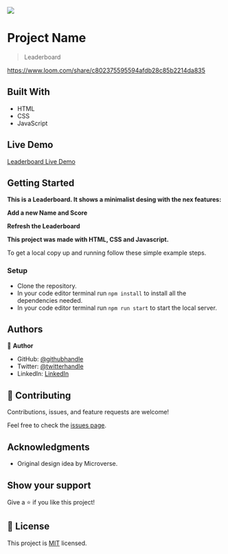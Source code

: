 ![](https://img.shields.io/badge/Microverse-blueviolet)

# Project Name

> Leaderboard

https://www.loom.com/share/c802375595594afdb28c85b2214da835

## Built With

- HTML
- CSS
- JavaScript

## Live Demo

[Leaderboard Live Demo](https://santiago220991.github.io/Leaderboard/dist/)

## Getting Started

**This is a Leaderboard. It shows a minimalist desing with the nex features:**

**Add a new Name and Score**

**Refresh the Leaderboard**


**This project was made with HTML, CSS and Javascript.**


To get a local copy up and running follow these simple example steps.


### Setup

- Clone the repository.
- In your code editor terminal run `npm install` to install all the dependencies needed.
- In your code editor terminal run `npm run start` to start the local server.


## Authors

👤 **Author**

- GitHub: [@githubhandle](https://github.com/Santiago220991) 
- Twitter: [@twitterhandle](https://twitter.com/SanCardenas10)
- LinkedIn: [LinkedIn](https://www.linkedin.com/in/santiago-cárdenas-671043160/)


## 🤝 Contributing

Contributions, issues, and feature requests are welcome!

Feel free to check the [issues page](https://github.com/Santiago220991/Leaderboard/issues).

## Acknowledgments

- Original design idea by Microverse.

## Show your support

Give a ⭐️ if you like this project!

## 📝 License

This project is [MIT](./MIT.md) licensed.
